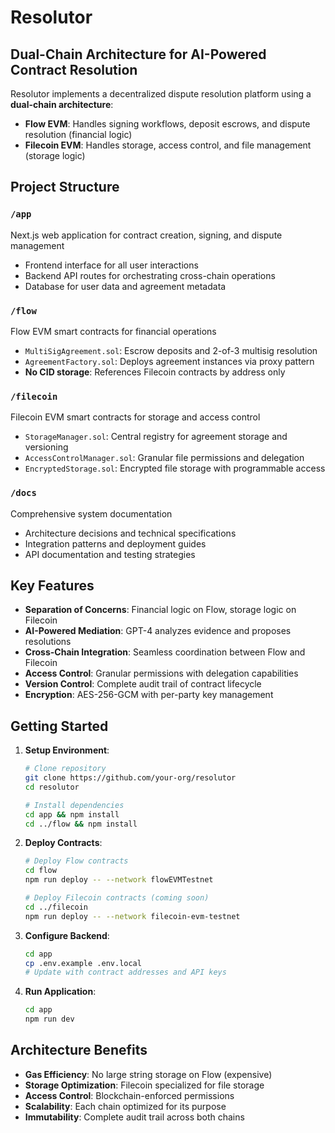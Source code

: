 # Resolutor

## Dual-Chain Architecture for AI-Powered Contract Resolution

Resolutor implements a decentralized dispute resolution platform using a **dual-chain architecture**:

- **Flow EVM**: Handles signing workflows, deposit escrows, and dispute resolution (financial logic)
- **Filecoin EVM**: Handles storage, access control, and file management (storage logic)

## Project Structure

### `/app`

Next.js web application for contract creation, signing, and dispute management

- Frontend interface for all user interactions
- Backend API routes for orchestrating cross-chain operations
- Database for user data and agreement metadata

### `/flow`

Flow EVM smart contracts for financial operations

- `MultiSigAgreement.sol`: Escrow deposits and 2-of-3 multisig resolution
- `AgreementFactory.sol`: Deploys agreement instances via proxy pattern
- **No CID storage**: References Filecoin contracts by address only

### `/filecoin`

Filecoin EVM smart contracts for storage and access control

- `StorageManager.sol`: Central registry for agreement storage and versioning
- `AccessControlManager.sol`: Granular file permissions and delegation
- `EncryptedStorage.sol`: Encrypted file storage with programmable access

### `/docs`

Comprehensive system documentation

- Architecture decisions and technical specifications
- Integration patterns and deployment guides
- API documentation and testing strategies

## Key Features

- **Separation of Concerns**: Financial logic on Flow, storage logic on Filecoin
- **AI-Powered Mediation**: GPT-4 analyzes evidence and proposes resolutions
- **Cross-Chain Integration**: Seamless coordination between Flow and Filecoin
- **Access Control**: Granular permissions with delegation capabilities
- **Version Control**: Complete audit trail of contract lifecycle
- **Encryption**: AES-256-GCM with per-party key management

## Getting Started

1. **Setup Environment**:

   ```bash
   # Clone repository
   git clone https://github.com/your-org/resolutor
   cd resolutor

   # Install dependencies
   cd app && npm install
   cd ../flow && npm install
   ```

2. **Deploy Contracts**:

   ```bash
   # Deploy Flow contracts
   cd flow
   npm run deploy -- --network flowEVMTestnet

   # Deploy Filecoin contracts (coming soon)
   cd ../filecoin
   npm run deploy -- --network filecoin-evm-testnet
   ```

3. **Configure Backend**:

   ```bash
   cd app
   cp .env.example .env.local
   # Update with contract addresses and API keys
   ```

4. **Run Application**:
   ```bash
   cd app
   npm run dev
   ```

## Architecture Benefits

- **Gas Efficiency**: No large string storage on Flow (expensive)
- **Storage Optimization**: Filecoin specialized for file storage
- **Access Control**: Blockchain-enforced permissions
- **Scalability**: Each chain optimized for its purpose
- **Immutability**: Complete audit trail across both chains
